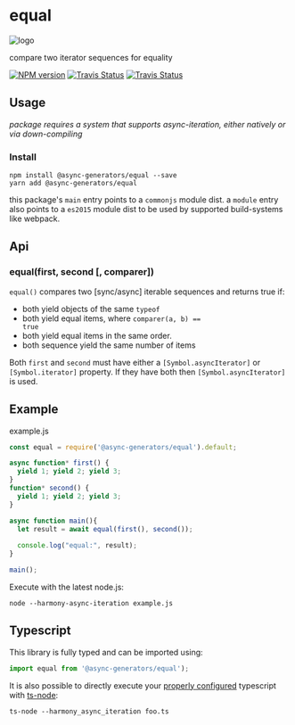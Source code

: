 # equal
![logo](https://avatars1.githubusercontent.com/u/31987273?v=4&s=100)

compare two iterator sequences for equality 

[![NPM version][npm-image]][npm-url]
[![Travis Status][travis-image]][travis-url]
[![Travis Status][codecov-image]][codecov-url]

## Usage

_package requires a system that supports async-iteration, either natively or via down-compiling_

### Install
```
npm install @async-generators/equal --save
yarn add @async-generators/equal
```

this package's `main` entry points to a `commonjs` module dist. a `module` entry also points to a `es2015` module dist to be used by supported build-systems like webpack. 

## Api

### equal(first, second [, comparer])

<code>equal()</code> compares two [sync/async] iterable sequences and returns true if: 

* both yield objects of the same <code>typeof</code>
* both yield equal items, where <code>comparer(a, b) == true</code>
* both yield equal items in the same order. 
* both sequence yield the same number of items

Both <code>first</code> and <code>second</code> must have either a `[Symbol.asyncIterator]` or `[Symbol.iterator]` property. If they have both then `[Symbol.asyncIterator]` is used. 

## Example

example.js
```js
const equal = require('@async-generators/equal').default;

async function* first() {
  yield 1; yield 2; yield 3;
}
function* second() {
  yield 1; yield 2; yield 3;
}

async function main(){
  let result = await equal(first(), second());
  
  console.log("equal:", result);
}

main();
```

Execute with the latest node.js: 

```
node --harmony-async-iteration example.js
```

[npm-url]: https://npmjs.org/package/@async-generators/equal
[npm-image]: https://img.shields.io/npm/v/@async-generators/equal.svg
[npm-downloads]: https://img.shields.io/npm/dm/@async-generators/equal.svg
[travis-url]: https://travis-ci.org/async-generators/equal
[travis-image]: https://img.shields.io/travis/async-generators/equal/master.svg
[codecov-url]: https://codecov.io/gh/async-generators/equal
[codecov-image]: https://codecov.io/gh/async-generators/equal/branch/master/graph/badge.svg

## Typescript

This library is fully typed and can be imported using: 

```ts
import equal from '@async-generators/equal');
```

It is also possible to directly execute your [properly configured](https://stackoverflow.com/a/43694282/1657476) typescript with [ts-node](https://www.npmjs.com/package/ts-node):

```
ts-node --harmony_async_iteration foo.ts
```
